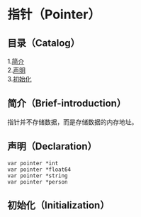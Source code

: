 # 指针（Pointer）
## 目录（Catalog）
1.[简介](#%E7%AE%80%E4%BB%8Bbrief-introduction)</br>
2.[声明](#%E5%A3%B0%E6%98%8Edeclaration)</br>
3.[初始化](#%E5%88%9D%E5%A7%8B%E5%8C%96initialization)</br>
## 简介（Brief-introduction）
指针并不存储数据，而是存储数据的内存地址。
## 声明（Declaration）
```
var pointer *int
var pointer *float64
var pointer *string
var pointer *person
```
## 初始化（Initialization）
```
```
##
